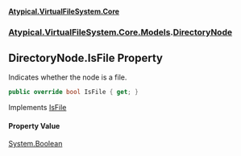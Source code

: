 #### [Atypical.VirtualFileSystem.Core](VirtualFileSystem.md 'VirtualFileSystem')
### [Atypical.VirtualFileSystem.Core.Models](VirtualFileSystem.md#Atypical.VirtualFileSystem.Core.Models 'Atypical.VirtualFileSystem.Core.Models').[DirectoryNode](DirectoryNode.md 'Atypical.VirtualFileSystem.Core.Models.DirectoryNode')

## DirectoryNode.IsFile Property

Indicates whether the node is a file.

```csharp
public override bool IsFile { get; }
```

Implements [IsFile](IVirtualFileSystemNode.IsFile.md 'Atypical.VirtualFileSystem.Core.Contracts.IVirtualFileSystemNode.IsFile')

#### Property Value
[System.Boolean](https://docs.microsoft.com/en-us/dotnet/api/System.Boolean 'System.Boolean')